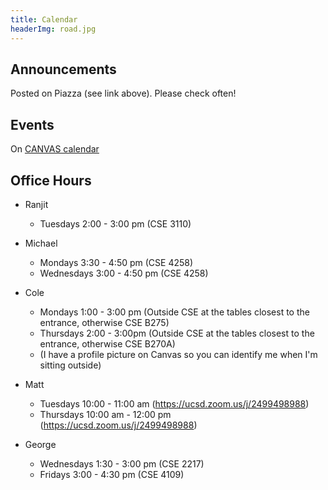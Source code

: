 ```yaml
---
title: Calendar
headerImg: road.jpg
---
```


## Announcements

Posted on Piazza (see link above). Please check often!

## Events

On [CANVAS calendar](https://canvas.ucsd.edu/courses/48988)

## Office Hours

* Ranjit 
 	- Tuesdays 2:00 - 3:00 pm (CSE 3110)

* Michael 
	- Mondays 3:30  - 4:50 pm (CSE 4258)
    - Wednesdays 3:00 - 4:50 pm (CSE 4258)

* Cole 
	- Mondays 1:00 - 3:00 pm (Outside CSE at the tables closest to the entrance, otherwise CSE B275)
    - Thursdays 2:00 - 3:00pm (Outside CSE at the tables closest to the entrance, otherwise CSE B270A)
    - (I have a profile picture on Canvas so you can identify me when I'm sitting outside)

* Matt 
	- Tuesdays 10:00 - 11:00 am (https://ucsd.zoom.us/j/2499498988)
	- Thursdays 10:00 am - 12:00 pm (https://ucsd.zoom.us/j/2499498988)

* George 
	- Wednesdays 1:30 - 3:00 pm (CSE 2217)
	- Fridays 3:00 - 4:30 pm (CSE 4109)
